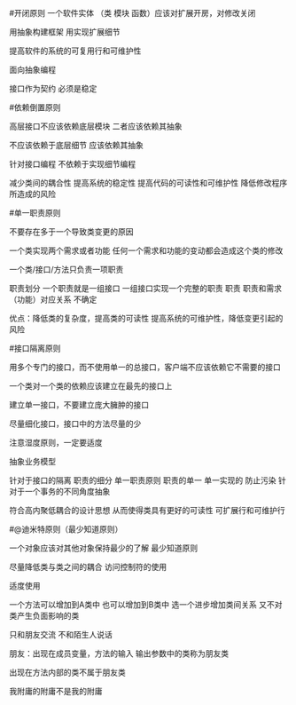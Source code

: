 #开闭原则
一个软件实体 （类 模块 函数）应该对扩展开房，对修改关闭

用抽象构建框架  用实现扩展细节

提高软件的系统的可复用行和可维护性


面向抽象编程


接口作为契约  必须是稳定

#依赖倒置原则

高层接口不应该依赖底层模块  二者应该依赖其抽象

不应该依赖于底层细节  应该依赖其抽象

针对接口编程  不依赖于实现细节编程


减少类间的耦合性 提高系统的稳定性 提高代码的可读性和可维护性 降低修改程序所造成的风险


#单一职责原则

不要存在多于一个导致类变更的原因



一个类实现两个需求或者功能  任何一个需求和功能的变动都会造成这个类的修改 


一个类/接口/方法只负责一项职责

职责划分  一个职责就是一组接口 一组接口实现一个完整的职责  职责 职责和需求（功能）对应关系 不确定

优点：降低类的复杂度，提高类的可读性 提高系统的可维护性，降低变更引起的风险


#接口隔离原则

用多个专门的接口，而不使用单一的总接口，客户端不应该依赖它不需要的接口


一个类对一个类的依赖应该建立在最先的接口上

建立单一接口，不要建立庞大臃肿的接口

尽量细化接口，接口中的方法尽量的少

注意湿度原则，一定要适度

抽象业务模型

针对于接口的隔离  职责的细分   单一职责原则 职责的单一  单一实现的 防止污染  针对于一个事务的不同角度抽象

符合高内聚低耦合的设计思想 从而使得类具有更好的可读性 可扩展行和可维护行



#@迪米特原则（最少知道原则）

一个对象应该对其他对象保持最少的了解  最少知道原则

尽量降低类与类之间的耦合  访问控制符的使用

适度使用

一个方法可以增加到A类中  也可以增加到B类中  选一个进步增加类间关系  又不对类产生负面影响的类

只和朋友交流 不和陌生人说话

朋友：出现在成员变量，方法的输入 输出参数中的类称为朋友类

出现在方法内部的类不属于朋友类

我附庸的附庸不是我的附庸










